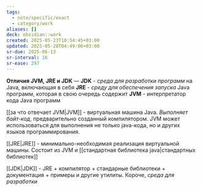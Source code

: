 ```yaml
---
tags:
  - note/specific/exact
  - category/work
aliases: []
deck: obsidian::work
created: 2025-05-23T10:54:45+03:00
updated: 2025-05-28T04:49:06+03:00
sr-due: 2025-06-13
sr-interval: 16
sr-ease: 297
---
```


**Отличия JVM, JRE и JDK**
—
**JDK** - *среда для разработки программ* на Java, включающая в себя **JRE** - *среду для обеспечения запуска* Java программ, которая в свою очередь содержит **JVM** - интерпретатор кода Java программ

[[за что отвечает JVM|JVM]] - виртуальная машина Java. *Выполняет байт-код*, предварительно созданный компилятором. JVM может использоваться для выполнения не только java-кода, но и других языков программирования.

[[JRE|JRE]] - минимально-необходимая реализация виртуальной машины. Состоит из JVM и [[стандартная библиотека java|стандартных библиотек]]

[[JDK|JDK]] - JRE + компилятор + стандарные библиотеки + документация + примеры и другие утилиты. Короче, *среда для разработки*
